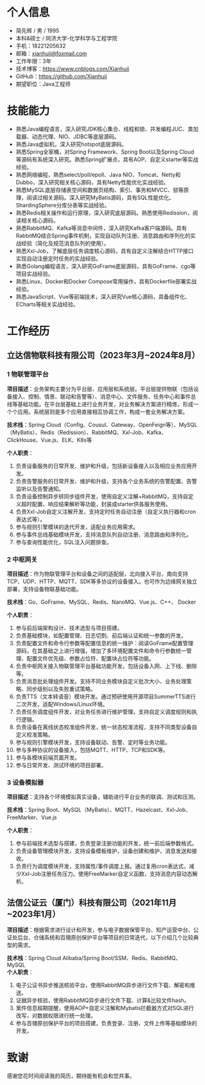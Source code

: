 # 个人信息
- 简先辉 / 男 / 1995
- 本科&硕士 / 同济大学-化学科学与工程学院
- 手机：18221205632
- 邮箱：xianhuii@foxmail.com
- 工作年限：3年
- 技术博客：https://www.cnblogs.com/Xianhuii
- GitHub：https://github.com/Xianhuii
- 期望职位：Java工程师
# 技能能力
- 熟悉Java编程语言，深入研究JDK核心集合、线程和锁、并发编程JUC、类加载器、动态代理、NIO、JDBC等底层源码。
- 熟悉Java虚拟机，深入研究hotspot底层源码。
- 熟悉Spring全家桶，对Spring Framework、Spring Boot以及Spring Cloud等源码有系统深入研究。熟悉Spring扩展点，具有AOP、自定义starter等实战经验。
- 熟悉网络编程，熟悉select/poll/epoll、Java NIO、Tomcat、Netty和Dubbo，深入研究相关核心源码，具有Netty性能优化实战经验。
- 熟悉MySQL底层存储表空间和数据页结构、索引、事务和MVCC、锁等原理，阅读过相关源码。深入研究MyBatis源码，具有SQL性能优化、ShardingSphere分库分表等实战经验。
- 熟悉Redis相关操作和运行原理，深入研究底层源码。熟悉使用Redission，阅读相关核心源码。
- 熟悉RabbitMQ、Kafka等消息中间件，深入研究Kafka客户端源码。具有RabbitMQ结合Spring事件机制，实现自动队列注册、消息路由和序列化的实战经验（简化及规范消息队列的使用）。
- 熟悉Xxl-Job，了解底层任务调度核心源码，具有自定义注解结合HTTP接口实现自动注册定时任务的实战经验。
- 熟悉Golang编程语言，深入研究GoFrame底层源码，具有GoFrame、cgo等项目实战经验。
- 熟悉Linux、Docker和Docker Compose常用操作，具有Dockerfile部署实战经验。
- 熟悉JavaScript、Vue等前端技术，深入研究Vue核心源码，具备组件化、ECharts等相关实战经验。
# 工作经历
## 立达信物联科技有限公司（2023年3月~2024年8月）
### 1 物联管理平台
**项目描述**：业务架构主要分为平台层、应用层和系统层。平台层提供物联（包括设备接入、控制、情景、联动和告警等）、消息中心、文件服务、任务中心和事件总线等基础功能。在平台层基础上进行业务开发，对业务解决方案进行精炼，形成一个个应用。系统层则是多个应用直接相互协调工作，构成一套业务解决方案。

**技术栈**：Spring Cloud（Config、Cousul、Gateway、OpenFeign等）、MySQL（MyBatis）、Redis（Redission）、RabbitMQ、Xxl-Job、Kafka、ClickHouse、Vue.js、ELK、K8s等

**个人职责**：
1. 负责设备服务的日常开发、维护和升级，包括新设备接入以及相应业务应用开发。
2. 负责告警服务的日常开发、维护和升级，支持各个业务系统的告警配置、告警监听以及告警通知。
3. 负责设备控制异步转同步组件开发，使用自定义注解+RabbitMQ，支持自定义超时配置、响应结果解析等功能，封装成starter供各服务使用。
4. 负责Xxl-Job自定义注解开发，支持定时任务自动注册（自定义执行器和cron表达式等）。
5. 参与规则引擎模块的迭代开发，适配业务应用需求。
6. 参与事件总线基础模块开发，支持消息队列自动注册、消息路由和序列化。
7. 参与查询性能优化，SQL注入问题排查。
### 2 中枢网关
**项目描述**：作为物联管理平台和设备之间的适配层，北向接入平台，南向支持TCP、UDP、HTTP、MQTT、SDK等多协议的设备接入。也可作为边缘网关独立部署，支持设备物联基础功能。

**技术栈**：Go、GoFrame、MySQL、Redis、NanoMQ、Vue.js、C++、 Docker

**个人职责**：
1. 参与前后端架构设计、技术选型与项目搭建。
2. 负责基础模块，如配置管理、日志切割、前后端认证和统一参数的开发。
3. 负责配置文件和命令行参数等配置信息的统一维护：阅读GoFrame配置管理源码，在其基础之上进行增强，增加了多环境配置文件和命令行参数统一管理、配置文件优先级、参数占位符、配置块占位符等功能。
4. 负责中枢网关接入物联管理平台基础功能开发，包括设备入网、上下线、删除等。
5. 负责消息批处理组件开发。支持不同业务模块自定义批次大小、业务处理策略、同步级别以及失败重试策略。
6. 负责TTS（文本转语音）模块开发。通过预研使用开源项目SummerTTS进行二次开发，适配Windows/Linux环境。
7. 负责任务调度组件开发，对业务任务进行维护管理，支持自定义调度规则和执行逻辑。
8. 负责设备在离线状态校准组件开发，统一状态校准流程，支持不同类型设备自定义校准策略。
9. 参与规则引擎模块开发，支持设备联动、告警、定时等业务功能。
10. 参与多种协议的设备接入，包括MQTT、HTTP、TCP和SDK等。
11. 参与各模块前端页面开发。
12. 参与日常开发、测试环境的项目部署。
### 3 设备模拟器
**项目描述**：支持各个环境模拟真实设备，辅助进行平台业务的联调、测试和压测。

**技术栈**：Spring Boot、MySQL（MyBatis）、MQTT、Hazelcast、Xxl-Job、FreeMarker、Vue.js

**个人职责**：
1. 参与前端技术选型与搭建，负责登录注册功能的开发，统一前后端参数格式。
2. 负责设备管理模块开发，支持设备模板维护，设备创建和维护，消息发送和接收。
3. 负责行为调度模块开发，支持属性/事件调度上报。通过复用cron表达式，减少Xxl-Job注册任务压力。使用FreeMarker自定义函数，支持消息内容动态解析。
## 法信公证云（厦门）科技有限公司（2021年11月~2023年1月）
**项目描述**：根据需求进行设计和开发，参与电子数据保管平台、知产运营中台、公证处后台、仓储系统和百翎原创保护平台等项目的日常迭代，以下介绍几个比较典型的需求。

**技术栈**：Spring Cloud Alibaba/Spring Boot/SSM、Redis、RabbitMQ、MySQL
\
**个人职责**：
1. 电子公证书异步推送核验平台，使用RabbitMQ异步进行文件下载、解密和推送。
2. 证据异步核验，使用RabbitMQ异步进行文件下载、计算&比较文件hash。
3. 案件信息超期提醒，使用AOP+自定义注解和Mybatis拦截器方式对SQL进行改写，对数据权限进行统一处理。
4. 参与百翎原创保护平台的项目搭建，负责登录、注册、文件上传等基础模块的开发。

# 致谢
感谢您花时间阅读我的简历，期待能有机会和您共事。